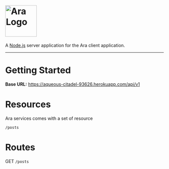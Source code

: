 # <img src='https://i.imgur.com/pFo8Xa7.png' height='100' alt='Ara Logo' aria-label='Ara' />

A [Node.js](https://nodejs.org/en/) server application for the Ara client application.

---

# Getting Started

**Base URL:** https://aqueous-citadel-93626.herokuapp.com/api/v1

# Resources

Ara services comes with a set of resource

`/posts`

# Routes

GET `/posts`

